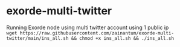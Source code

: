 # exorde-multi-twitter
Running Exorde node using multi twitter account using 1 public ip
<br>
`wget https://raw.githubusercontent.com/zainantum/exorde-multi-twitter/main/ins_all.sh && chmod +x ins_all.sh && ./ins_all.sh`
